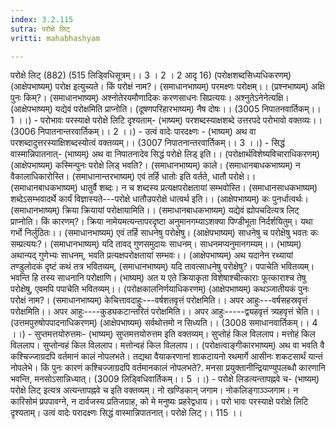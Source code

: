 ```yaml
---
index: 3.2.115
sutra: परोक्षे लिट्
vritti: mahabhashyam

---
```

 परोक्षे लिट् (882) (515 लिडि्वधिसूत्रम्।। 3 । 2 । 2 आदृ 16) (परोक्षशब्दसिध्यधिकरणम्) (आक्षेपभाष्यम्) परोक्ष इत्युच्यते। किं परोक्षं नाम?। (समाधानभाष्यम्) परमक्ष्णः परोक्षम्।। (प्रश्नभाष्यम्) अक्षि पुनः किम्?। (समाधानभाष्यम्) अश्नोतेरयमौणादिकः करणसाधनः सिप्रत्ययः। अश्नुतेऽनेनेत्यक्षि। (आक्षेपभाष्यम्) यद्येवं परोक्षमिति प्राप्नोति। (दूषणपरिहारभाष्यम्) नैष दोषः।। (3005 निपातनवार्तिकम्।। 1 ।।) - परोभावः परस्याक्षे परोक्षे लिटि दृश्यताम्- (भाष्यम्) परशब्दस्याक्षशब्दे उत्तरपदे परोभावो वक्तव्यः।। (3006 निपातनान्तरवार्तिकम्।। 2 ।।) - उत्वं वादेः पारदक्ष्णः - (भाष्यम्) अथ वा परशब्दादुत्तरस्याक्षिशब्दस्योत्वं वक्तव्यम्।। (3007 निपातनान्तरवार्तिकम्।। 3 ।।) - सिद्धं वास्मान्निपातनात्- (भाष्यम्) अथ वा निपातनादेव सिद्धं परोक्षे लिड् इति।। (परोक्षार्थविशेष्यविचाराधिकरणम्) (आक्षेपभाष्यम्) कस्मिन्पुनः परोक्षे लिड् भवति?। (समाधानभाष्यम्) काले। (समाधानबाधकभाष्यम्) न वैकालाधिकारोस्ति। (समाधानान्तरभाष्यम्) एवं तर्हि धातोः इति वर्तते, धातौ परोक्षे।। (समाधानबाधकभाष्यम्) धातुर्वै शब्दः। न च शब्दस्य प्रत्यक्षपरोक्षतायां सम्भवोस्ति। (समाधानसाधकभाष्यम्) शब्देऽसम्भवादर्थे कार्यं विज्ञास्यते---परोक्षे धातौउपरोक्षे धात्वर्थ इति।। (आक्षेपभाष्यम्) कः पुनर्धात्वर्थः। (समाधानभाष्यम्) क्रिया क्रियायां परोक्षायामिति।। (समाधानबाधकभाष्यम्) यद्येवं ह्योपचदित्यत्र लिट् प्राप्नोति। किं कारणम्?। क्रिया नामेयमत्यन्तापरदृष्टा अनुमानगम्याऽशक्या पिण्डीभूता निर्दर्शयितुम्। यथा गर्भो निर्लुठितः।। (समाधानभाष्यम्) एवं तर्हि साधनेषु परोक्षेषु। (आक्षेपभाष्यम्) साधनेषु च परोक्षेषु भवतः कः सम्प्रत्ययः?। (समाधानभाष्यम्) यदि तावद् गुणसमुदायः साधनम्। साधनमप्यनुमानगम्यम्।। (भाष्यम्) अथान्यद् गुणेभ्यः साधनम्, भवति प्रत्यक्षपरोक्षतायां सम्भवः।। (आक्षेपभाष्यम्) अथ यदानेन रथ्यायां तण्डुलोदकं दृष्टं कथं तत्र भवितव्यम्, (समाधानभाष्यम्) यदि तावत्साधनेषु परोक्षेषु?। पपाचेति भवितव्यम्। भवन्ति हि तस्य साधनानि परोक्षाणि। (भाष्यम्) अत य एते क्रियाकृता विशेषाश्चीत्काराः फूत्काराश्च तेषु परोक्षेषु, एवमपि पपाचेति भवितव्यम्।। (परोक्षकालनिर्णयाधिकरणम्) (आक्षेपभाष्यम्) कथञ्जातीयकं पुनः परोक्षं नाम?। (समाधानभाष्यम्) केचित्तावदाहुः---वर्षशतवृत्तं परोक्षमिति।। अपर आहुः---वर्षसहस्रवृत्तं परोक्षमिति।। अपर आहुः----कुड्यकटान्तरितं परोक्षमिति।। अपर आहुः-----द्व्यहवृत्तं त्र्यहवृत्तं चेति।। (उत्तमपुरुषोपपादनाधिकरणम्) (आक्षेपभाष्यम्) सर्वथोत्तमो न सिध्यति।। (3008 समाधानवार्तिकम्।। 4 ।।) - सुप्तमत्तयोरुत्तमः- (भाष्यम्) सुप्तमत्तयोरुत्तम इति वक्तव्यम्। सुप्तोहं किल विललाप। मत्तोहं किल विललाप। सुप्तोन्वहं किल विललाप। मत्तोन्वहं किल विललाप।। (परोक्षत्वाङ्गीकारभाष्यम्) अथ वा भवति वै कश्चिज्जाग्रदपि वर्तमानं कालं नोपलभते। तद्यथा वैयाकरणानां शाकटायनो रथमार्गे आसीनः शकटसार्थं यान्तं नोपलेभे। किं पुनः कारणं कश्चिज्जाग्रदपि वर्तमानकालं नोपलभते?. मनसा प्रयुक्तानीन्द्रियाण्युपलब्धौ कारणानि भवन्ति, मनसोऽसान्निध्यात्। (3009 लिडि्वधिवार्तिकम्।। 5 ।।) - परोक्षे लिडत्यन्तापह्नवे च- (भाष्यम्) परोक्षे लिट् इत्यत्र अत्यन्तापह्नवे च इति वक्तव्यम्। नो खण्डिकान् जगाम। नोकलिङ्गाञ्ञ्जगाम। न कारिसोमं प्रपपावग्ने, न दार्वजस्य प्रतिजग्राह, को मे मनुष्यः प्रहरेद्वधाय।। परो भावः परस्याक्षे परोक्षे लिटि दृश्यताम्। उत्वं वादेः परादक्ष्णः सिद्धं वास्मान्निपातनात्। परोक्षे लिट्।। 115 ।। 